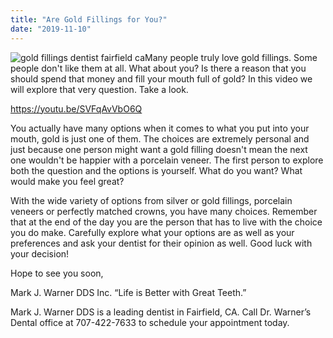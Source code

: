 ```yaml
---
title: "Are Gold Fillings for You?"
date: "2019-11-10"
---
```


![gold fillings dentist fairfield ca](/images/gold-fillings-dentist-fairfield-ca-1024x782.jpeg)Many people truly love gold fillings. Some people don't like them at all. What about you? Is there a reason that you should spend that money and fill your mouth full of gold? In this video we will explore that very question. Take a look.

https://youtu.be/SVFqAvVbO6Q

You actually have many options when it comes to what you put into your mouth, gold is just one of them. The choices are extremely personal and just because one person might want a gold filling doesn't mean the next one wouldn't be happier with a porcelain veneer. The first person to explore both the question and the options is yourself. What do you want? What would make you feel great?

With the wide variety of options from silver or gold fillings, porcelain veneers or perfectly matched crowns, you have many choices. Remember that at the end of the day you are the person that has to live with the choice you do make. Carefully explore what your options are as well as your preferences and ask your dentist for their opinion as well. Good luck with your decision!

Hope to see you soon,

Mark J. Warner DDS Inc. “Life is Better with Great Teeth.”

Mark J. Warner DDS is a leading dentist in Fairfield, CA. Call Dr. Warner’s Dental office at 707-422-7633 to schedule your appointment today.
